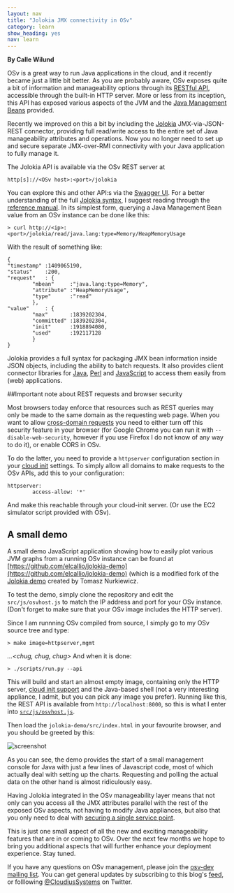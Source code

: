 ```yaml
---
layout: nav
title: "Jolokia JMX connectivity in OSv"
category: learn
show_heading: yes
nav: learn
---
```

**By Calle Wilund**

OSv is a great way to run Java applications in the cloud, and it recently became just a little bit better. As you are probably aware, OSv exposes quite a bit of information and manageability options through its [RESTful API](https://github.com/cloudius-systems/osv/wiki/The-RESTful-API), accessible through the built-in HTTP server. More or less from its inception, this API has exposed various aspects of the JVM and the [Java Management Beans](http://docs.oracle.com/javase/7/docs/technotes/guides/jmx/) provided. 

<!--more-->

Recently we improved on this a bit by including the [Jolokia](http://www.jolokia.org/) JMX-via-JSON-REST connector, providing full read/write access to the entire set of Java manageability attributes and operations. Now you no longer need to set up and secure separate JMX-over-RMI connectivity with your Java application to fully manage it. 

The Jolokia API is available via the OSv REST server at 

```
http[s]://<OSv host>:<port>/jolokia
```

You can explore this and other API:s via the [Swagger UI](https://github.com/cloudius-systems/osv/wiki/The-RESTful-API#using-the-swagger-ui).
For a better understanding of the full [Jolokia syntax](http://www.jolokia.org/reference/html/protocol.html), I suggest reading through the [reference manual](http://www.jolokia.org/reference/html/index.html). In its simplest form, querying a Java Management Bean value from an OSv instance can be done like this:

```
> curl http://<ip>:<port>/jolokia/read/java.lang:type=Memory/HeapMemoryUsage
```

With the result of something like:

	{	
	"timestamp"	:1409065190,
	"status"	:200,
	"request"	: {
			"mbean"		:"java.lang:type=Memory",
			"attribute"	:"HeapMemoryUsage",
			"type"		:"read"
			},
	"value"		: {
			"max"		:1839202304,
			"committed"	:1839202304,
			"init"		:1918894080,
			"used"		:192117128
			}
	}


Jolokia provides a full syntax for packaging JMX bean information inside JSON objects, including the ability to batch requests.  It also provides client connector libraries for [Java](http://www.jolokia.org/client/java.html), [Perl](http://www.jolokia.org/client/perl.html) and [JavaScript](http://www.jolokia.org/client/javascript.html) to access them easily from (web) applications. 

##Important note about REST requests and browser security

Most browsers today enforce that resources such as REST queries may only be made to the same domain as the requesting web page. When you want to allow [cross-domain requests](http://www.w3.org/TR/cors/) you need to either turn off this security feature in your browser (for Google Chrome you can run it with `--disable-web-security`, however if you use Firefox I do not know of any way to do it), or enable CORS in OSv.

To do the latter, you need to provide a `httpserver` configuration section in your [cloud init](https://github.com/cloudius-systems/osv/wiki/Cloud-init) settings. To simply allow all domains to make requests to the OSv APIs, add this to your configuration:

	httpserver:
    		access-allow: '*'

And make this reachable through your cloud-init server. (Or use the EC2 simulator script provided with OSv).

## A small demo
A small demo JavaScript application showing how to easily plot various JVM graphs from a running OSv instance can be found at [https://github.com/elcallio/jolokia-demo](https://github.com/elcallio/jolokia-demo) (which is a modified fork of the [Jolokia demo](https://github.com/nurkiewicz/token-bucket) created by Tomasz Nurkiewicz.

To test the demo, simply clone the repository and edit the <a name="osvhost">`src/js/osvhost.js`</a> to match the IP address and port for your OSv instance. (Don't forget to make sure that your OSv image includes the HTTP server).

Since I am runnning OSv compiled from source, I simply go to my OSv source tree and type:

	> make image=httpserver,mgmt

*...<chug, chug, chug>* And when it is done:

	> ./scripts/run.py --api

This will build and start an almost empty image, containing only the HTTP server, [cloud init support](https://github.com/cloudius-systems/osv/wiki/Cloud-init) and the Java-based shell (not a very interesting appliance, I admit, but you can pick any image you prefer). Running like this, the REST API is available from `http://localhost:8000`, so this is what I enter into [`src/js/osvhost.js`](#osvhost).

Then load the `jolokia-demo/src/index.html` in your favourite browser, and you should be greeted by this:

![screenshot](http://osv.io/blog/images/jolokia-demo.png)

As you can see, the demo provides the start of a small management console for Java with just a few lines of Javascript code, most of which actually deal with setting up the charts. Requesting and polling the actual data on the other hand is almost ridiculously easy.

Having Jolokia integrated in the OSv manageability layer means that not only can you access all the JMX attributes parallel with the rest of the exposed OSv aspects, not having to modify Java appliances, but also that you only need to deal with [securing a single service point](https://github.com/cloudius-systems/osv/wiki/The-RESTful-API#configuring-ssl). 

This is just one small aspect of all the new and exciting manageability features that are in or coming to OSv. Over the next few months we hope to bring you additional aspects that will further enhance your deployment experience. Stay tuned. 

If you have any questions on OSv management, please join the [osv-dev mailing list](https://groups.google.com/forum/#!forum/osv-dev).  You can get general updates by subscribing to this blog's [feed](http://osv.io/blog/atom.xml), or folllowing [@CloudiusSystems](https://twitter.com/CloudiusSystems) on Twitter.

